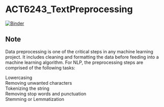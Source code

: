 # ACT6243_TextPreprocessing   

[![Binder](https://mybinder.org/badge_logo.svg)](https://mybinder.org/v2/gh/jasoncao11/ACT6243_TextPreprocessing/master)   

## Note    
Data preprocessing is one of the critical steps in any machine learning project. It includes cleaning and formatting the data before feeding into a machine learning algorithm. For NLP, the preprocessing steps are comprised of the following tasks:

Lowercasing   
Removing unwanted characters   
Tokenizing the string   
Removing stop words and punctuation     
Stemming or Lemmatization    
